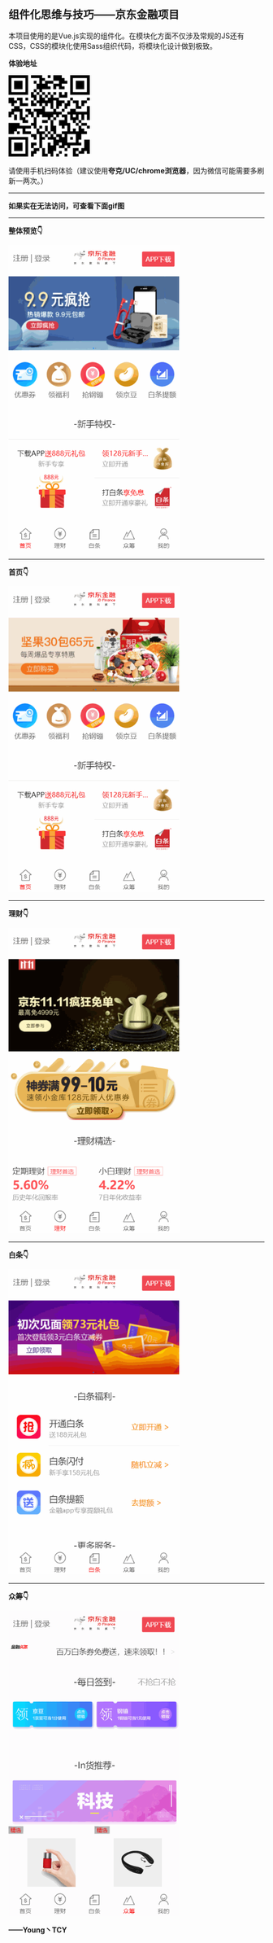 ## 组件化思维与技巧——京东金融项目

本项目使用的是Vue.js实现的组件化。在模块化方面不仅涉及常规的JS还有CSS，CSS的模块化使用Sass组织代码，将模块化设计做到极致。

**体验地址**

<img src="./static/preview.png" alt="体验地址" width="160" height="160">

请使用手机扫码体验（建议使用**夸克/UC/chrome浏览器**，因为微信可能需要多刷新一两次。）

<hr>

**如果实在无法访问，可查看下面gif图**

<hr>

**整体预览👇**

<img src="./static/整体预览.gif" alt="整体预览" height="600px">

<hr>

**首页👇**

<img src="./static/首页.gif" alt="首页" height="600px">

<hr>

**理财👇**

<img src="./static/理财.gif" alt="理财" height="600px">

<hr>

**白条👇**

<img src="./static/白条.gif" alt="白条" height="600px">

<hr>

**众筹👇**

<img src="./static/众筹.gif" alt="众筹" height="600px">

<br>

**——Young丶TCY**


